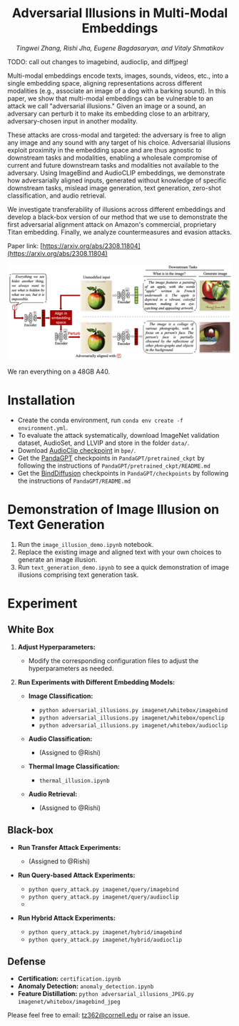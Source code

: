 <h1 align="center"> 
Adversarial Illusions in Multi-Modal Embeddings </h1>

<p align="center"> <i>Tingwei Zhang, Rishi Jha, Eugene Bagdasaryan, and Vitaly Shmatikov</i></p>

TODO: call out changes to imagebind, audioclip, and diffjpeg!


Multi-modal embeddings encode texts, images, sounds, videos, etc., into a single embedding space, aligning representations across different modalities (e.g., associate an image of a dog with a barking sound). In this paper, we show that multi-modal embeddings can be vulnerable to an attack we call "adversarial illusions." Given an image or a sound, an adversary can perturb it to make its embedding close to an arbitrary, adversary-chosen input in another modality.

These attacks are cross-modal and targeted: the adversary is free to align any image and any sound with any target of his choice. Adversarial illusions exploit proximity in the embedding space and are thus agnostic to downstream tasks and modalities, enabling a wholesale compromise of current and future downstream tasks and modalities not available to the adversary. Using ImageBind and AudioCLIP embeddings, we demonstrate how adversarially aligned inputs, generated without knowledge of specific downstream tasks, mislead image generation, text generation, zero-shot classification, and audio retrieval.

We investigate transferability of illusions across different embeddings and develop a black-box version of our method that we use to demonstrate the first adversarial alignment attack on Amazon's commercial, proprietary Titan embedding. Finally, we analyze countermeasures and evasion attacks.

Paper link:
[https://arxiv.org/abs/2308.11804](https://arxiv.org/abs/2308.11804)

<img src="image/illusion.png" alt="drawing" width="600"/>

We ran everything on a 48GB A40.

# Installation
- Create the conda environment, run `conda env create -f environment.yml`.
- To evaluate the attack systematically, download ImageNet validation dataset, AudioSet, and LLVIP and store in the folder `data/`. 
- Download [AudioClip checkpoint](https://github.com/AndreyGuzhov/AudioCLIP/releases/download/v0.1/AudioCLIP-Full-Training.pt) in `bpe/`.
- Get the [PandaGPT](https://github.com/yxuansu/PandaGPT#2-running-pandagpt-demo-back-to-top) checkpoints in `PandaGPT/pretrained_ckpt` by following the instructions of `PandaGPT/pretrained_ckpt/README.md` 
- Get the [BindDiffusion](https://github.com/sail-sg/BindDiffusion) checkpoints in `PandaGPT/checkpoints` by following the instructions of `PandaGPT/README.md`


# Demonstration of Image Illusion on Text Generation
1. Run the `image_illusion_demo.ipynb` notebook.
2. Replace the existing image and aligned text with your own choices to generate an image illusion.
3. Run `text_generation_demo.ipynb` to see a quick demonstration of image illusions comprising text generation task.

# Experiment

## White Box

1. **Adjust Hyperparameters:**
   - Modify the corresponding configuration files to adjust the hyperparameters as needed.

2. **Run Experiments with Different Embedding Models:**

   - **Image Classification:**
     - `python adversarial_illusions.py imagenet/whitebox/imagebind`
     - `python adversarial_illusions.py imagenet/whitebox/openclip`
     - `python adversarial_illusions.py imagenet/whitebox/audioclip`

   - **Audio Classification:**
     - (Assigned to @Rishi)

   - **Thermal Image Classification:**
     - `thermal_illusion.ipynb` 

   - **Audio Retrieval:**
     - (Assigned to @Rishi)

## Black-box
  - **Run Transfer Attack Experiments:**
    - (Assigned to @Rishi)

  - **Run Query-based Attack Experiments:**
     - `python query_attack.py imagenet/query/imagebind`
     - `python query_attack.py imagenet/query/audioclip`
     - 
  - **Run Hybrid Attack Experiments:**
     - `python query_attack.py imagenet/hybrid/imagebind`
     - `python query_attack.py imagenet/hybrid/audioclip`

## Defense
  - **Certification:** `certification.ipynb`
  - **Anomaly Detection:** `anomaly_detection.ipynb`
  - **Feature Distillation:** `python adversarial_illusions_JPEG.py imagenet/whitebox/imagebind_jpeg`

Please feel free to email: [tz362@cornell.edu](mailto:tz362@cornell.edu) or raise an issue.


